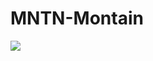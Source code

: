 # MNTN-Montain

<div>
<img 
  src="https://github.com/wanderleygoncalves/MNTN-Montain/blob/main/Layout.png"
 >
</div>
